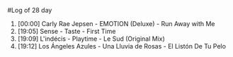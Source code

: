 #Log of 28 day

1. [00:00] Carly Rae Jepsen - EMOTION (Deluxe) - Run Away with Me
1. [19:05] Sense - Taste - First Time
1. [19:09] L'indécis - Playtime - Le Sud (Original Mix)
1. [19:12] Los Ángeles Azules - Una Lluvia de Rosas - El Listón De Tu Pelo
